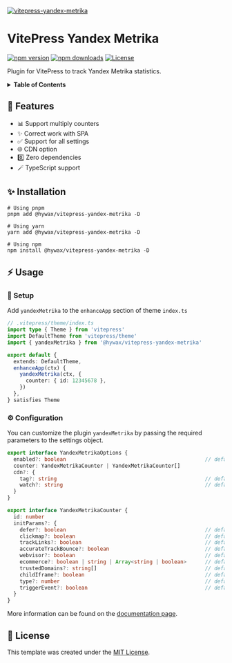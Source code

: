 [![vitepress-yandex-metrika](https://raw.githubusercontent.com/hywax/vitepress-yandex-metrika/main/public/cover.jpg)](https://github.com/hywax/vitepress-yandex-metrika)

# VitePress Yandex Metrika

[![npm version][npm-version-src]][npm-version-href]
[![npm downloads][npm-downloads-src]][npm-downloads-href]
[![License][license-src]][license-href]

Plugin for VitePress to track Yandex Metrika statistics.

<details>
  <summary><b>Table of Contents</b></summary>

* [Features](#-features)
* [Usage](#-usage)
  * [Setup](#-setup)
  * [Configuration](#-configuration)
* [License](#-license)
</details>

## 🎯 Features

* 📊 Support multiply counters
* ✨ Correct work with SPA
* ✅ Support for all settings
* 🌐 CDN option
* 0️⃣ Zero dependencies
* 🪄️ TypeScript support

## ✨ Installation

```shell
# Using pnpm
pnpm add @hywax/vitepress-yandex-metrika -D

# Using yarn
yarn add @hywax/vitepress-yandex-metrika -D

# Using npm
npm install @hywax/vitepress-yandex-metrika -D
```

## ⚡ Usage

### 🚀 Setup

Add `yandexMetrika` to the `enhanceApp` section of theme `index.ts`

```typescript
// .vitepress/theme/index.ts
import type { Theme } from 'vitepress'
import DefaultTheme from 'vitepress/theme'
import { yandexMetrika } from '@hywax/vitepress-yandex-metrika'

export default {
  extends: DefaultTheme,
  enhanceApp(ctx) {
    yandexMetrika(ctx, {
      counter: { id: 12345678 },
    })
  },
} satisfies Theme
```

### ⚙️ Configuration

You can customize the plugin `yandexMetrika` by passing the required parameters to the settings object.

```typescript
export interface YandexMetrikaOptions {
  enabled?: boolean                                             // default: true
  counter: YandexMetrikaCounter | YandexMetrikaCounter[]
  cdn?: {
    tag?: string                                                // default: https://mc.yandex.ru/metrika/tag.js
    watch?: string                                              // default: https://mc.yandex.ru/watch
  }
}

export interface YandexMetrikaCounter {
  id: number
  initParams?: {
    defer?: boolean                                             // default: false
    clickmap?: boolean                                          // default: true
    trackLinks?: boolean                                        // default: true
    accurateTrackBounce?: boolean                               // default: true
    webvisor?: boolean                                          // default: false
    ecommerce?: boolean | string | Array<string | boolean>      // default: false
    trustedDomains?: string[]                                   // default: -
    childIframe?: boolean                                       // default: false
    type?: number                                               // default: 0
    triggerEvent?: boolean                                      // default: false
  }
}
```

More information can be found on the [documentation page](https://yandex.com/support/metrica/code/counter-initialize.html).

## 📄 License
This template was created under the [MIT License](LICENSE).

<!-- Badges -->

[npm-version-src]: https://img.shields.io/npm/v/@hywax/vitepress-yandex-metrika/latest.svg?logo=hackthebox&color=4A4DFF&logoColor=fff
[npm-version-href]: https://npmjs.com/package/@hywax/vitepress-yandex-metrika
[npm-downloads-src]: https://img.shields.io/npm/dm/@hywax/vitepress-yandex-metrika.svg?colorA=4A4DFF
[npm-downloads-href]: https://npmjs.com/package/@hywax/vitepress-yandex-metrika
[license-src]: https://img.shields.io/badge/License-MIT-4A4DFF?logo=opensourceinitiative&logoColor=fff
[license-href]: https://npmjs.com/package/@hywax/vitepress-yandex-metrika
